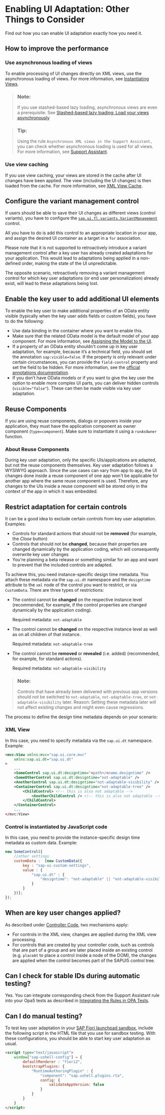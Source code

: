 <!-- loiode9fd55c69af4b46863f5d26b5d796c4 -->

# Enabling UI Adaptation: Other Things to Consider

Find out how you can enable UI adaptation exactly how you need it.



<a name="loiode9fd55c69af4b46863f5d26b5d796c4__section_j4v_lnn_2jb"/>

## How to improve the performance



### Use asynchronous loading of views

To enable processing of UI changes directly on XML views, use the asynchronous loading of views. For more information, see [Instantiating Views](../04_Essentials/instantiating-views-68d0e58.md).

> ### Note:  
> If you use stashed-based lazy loading, asynchronous views are even a prerequisite. See [Stashed-based lazy loading: Load your views asynchronously](sapui5-flexibility-enable-your-app-for-ui-adaptation-f1430c0.md#loiof1430c0337534d469da3a56307ff76af__section_async)

> ### Tip:  
> Using the rule `Asynchronous XML views in the Support Assistant,` you can check whether asynchronous loading is used for all views. For more information, see [Support Assistant](../04_Essentials/support-assistant-57ccd7d.md).



### Use view caching

If you use view caching, your views are stored in the cache after UI changes have been applied. The view \(including the UI changes\) is then loaded from the cache. For more information, see [XML View Cache](../04_Essentials/xml-view-cache-3d85d5e.md).



<a name="loiode9fd55c69af4b46863f5d26b5d796c4__section_ghl_f4n_2jb"/>

## Configure the variant management control

If users should be able to save their UI changes as different views \(control variants\), you have to configure the [`sap.ui.fl.variants.VariantManagement`](https://ui5.sap.com/#/api/sap.ui.fl.variants.VariantManagement) control. 

All you have to do is add this control to an appropriate location in your app, and assign the desired UI container as a target in a `for` association.

Please note that it is not supported to retroactively introduce a variant management control after a key user has already created adaptations for your application. This would lead to adaptations being applied in a non-defined order, making the state of the UI unpredictable.

The opposite scenario, retroactively removing a variant management control for which key user adaptations (or end user personalization) already exist, will lead to these adaptations being lost. 

<a name="loiode9fd55c69af4b46863f5d26b5d796c4__section_rvb_cpn_2jb"/>

## Enable the key user to add additional UI elements

To enable the key user to make additional properties of an OData entity visible \(typically when the key user adds fields or custom fields\), you have to do the following:

-   Use data binding in the container where you want to enable this.
-   Make sure that the related OData model is the default model of your app component. For more information, see [Assigning the Model to the UI](../04_Essentials/assigning-the-model-to-the-ui-91f0d1c.md).
-   If a property of an OData entity shouldn't come up in key user adaptation, for example, because it’s a technical field, you should set the annotation `sap:visible=false`. If the property is only relevant under certain circumstances, you can provide the `field-control` property and set the field to be hidden. For more information, see the [official annotations documentation](https://wiki.scn.sap.com/wiki/display/EmTech/SAP+Annotations+for+OData+Version+2.0#SAPAnnotationsforODataVersion2.0-Property_field_controlAttributesap:field-control).
-   If you don’t have OData models or if you want to give the key user the option to enable more complex UI parts, you can deliver hidden controls \(`visible="false"`\). These can then be made visible via key user adaptation.



<a name="loiode9fd55c69af4b46863f5d26b5d796c4__section_e2v_xpn_2jb"/>

## Reuse Components

If you are using reuse components, dialogs or popovers inside your application, they must have the application component as owner component \(`type=component`\). Make sure to instantiate it using a `runAsOwner` function.



### About Reuse Components

During key user adaptation, only the specific UIs/applications are adapted, but not the reuse components themselves. Key user adaptation follows a WYSIWYG approach. Since the use cases can vary from app to app, the UI changes done inside a reuse component of one app won't be applicable for another app where the same reuse component is used. Therefore, any changes to the UIs inside a reuse component will be stored only in the context of the app in which it was embedded.



<a name="loiode9fd55c69af4b46863f5d26b5d796c4__section_restrictadaptation"/>

## Restrict adaptation for certain controls

It can be a good idea to exclude certain controls from key user adaptation. Examples:

-   Controls for standard actions that should not be **removed** \(for example, the *Close* button\)
-   Controls that should not be **changed**, because their properties are changed dynamically by the application coding, which will consequently overwrite key user changes
-   You're planning a beta release or something similar for an app and want to prevent that the included controls are adapted.

To achieve this, you need instance-specific design time metadata. You attach these metadata via the `sap.ui.dt` namespace and the `designtime` attribute to the `xml` node of the control you want to restrict, or via `CustomData`. There are three types of restrictions:

-   The control cannot be **changed** on the respective instance level \(recommended, for example, if the control properties are changed dynamically by the application coding\).

    Required metadata: `not-adaptable`

-   The control cannot be **changed** on the respective instance level as well as on all children of that instance.

    Required metadata: `not-adaptable-tree`

-   The control cannot be **removed** or **revealed** \(i.e. added\) \(recommended, for example, for standard actions\).

    Required metadata: `not-adaptable-visibility`


> ### Note:  
> Controls that have already been delivered with previous app versions should *not* be switched to `not-adaptable`, `not-adaptable-tree`, or `not-adaptable-visibility` later. Reason: Setting these metadata later will not affect existing changes and might even cause regressions.

The process to define the design time metadata depends on your scenario:



### XML View

In this case, you need to specify metadata via the `sap.ui.dt` namespace. Example:

```xml
<mvc:View xmlns:mvc="sap.ui.core.mvc"
	xmlns:sap.ui.dt="sap.ui.dt"
>
	...
	<SomeControl sap.ui.dt:designtime="<path>/<name.designtime" />
	<SomeOtherControl sap.ui.dt:designtime="not-adaptable" />
	<AnotherControl sap.ui.dt:designtime="not-adaptable-visibility" />
	<ContainerControl sap.ui.dt:designtime="not-adaptable-tree" />
		<ChildControl> <!-- this is also not adaptable -->
			<AnotherChildControl /> <!-- this is also not adaptable -->
		</ChildControl>
	</ContainerControl>
	...
</mvc:View>
```



### Control is instantiated by JavaScript code

In this case, you need to provide the instance-specific design time metadata as custom data. Example:

```js
new SomeControl({
	//other settings
	customData :  [new CustomData({
		key : "sap-ui-custom-settings",
		value : {
			"sap.ui.dt" : {
				"designtime": "not-adaptable" || "not-adaptable-visibility" || "not-adaptable-tree"
			}
		}
	})];
});
```



<a name="loiode9fd55c69af4b46863f5d26b5d796c4__section_s5x_314_2jb"/>

## When are key user changes applied?

As described under [Controller Code](sapui5-flexibility-enable-your-app-for-ui-adaptation-f1430c0.md#loiof1430c0337534d469da3a56307ff76af__section_ControllerCode), two mechanisms apply:

-   For controls in the XML view, changes are applied during the XML view processing.
-   For controls that are created by your controller code, such as controls that are part of a group and are later placed inside an existing control \(e.g. `placeAt` to place a control inside a node of the DOM\), the changes are applied when the control becomes part of the SAPUI5 control tree.



<a name="loiode9fd55c69af4b46863f5d26b5d796c4__section_af4_cb4_2jb"/>

## Can I check for stable IDs during automatic testing?

Yes. You can integrate corresponding check from the Support Assistant rule into your Opa5 tests as described in [Integrating the Rules in OPA Tests](../04_Essentials/integrating-the-rules-in-opa-tests-cfabbd4.md).



<a name="loiode9fd55c69af4b46863f5d26b5d796c4__section_k2w_3b4_2jb"/>

## Can I do manual testing?

To test key user adaptation in your [SAP Fiori launchpad sandbox](https://help.sap.com/viewer/825270ffffe74d9f988a0f0066ad59f0/CF/en-US/6609d3ba857742ef99432b6b0472ade0.html), include the following script in the HTML file that you use for sandbox testing. With these configurations, you should be able to start key user adaptation as usual.

```html
<script type="text/javascript">
    window["sap-ushell-config"] = {
        defaultRenderer : "fiori2",
        bootstrapPlugins: {
            "RuntimeAuthoringPlugin" : {
                "component": "sap.ushell.plugins.rta",
                config: {
                    validateAppVersion: false
                }
            }
        }
    }
</script>

```


